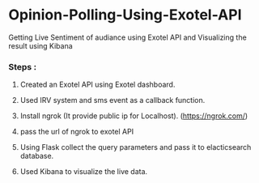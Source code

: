 # Opinion-Polling-Using-Exotel-API
Getting Live Sentiment of audiance using Exotel API and Visualizing the result using Kibana

### Steps :

1. Created an Exotel API using Exotel dashboard.

2. Used IRV system and sms event as a callback function.

3. Install ngrok (It provide public ip for Localhost).
 (https://ngrok.com/)

4. pass the url of ngrok to exotel API

5. Using Flask collect the query parameters and pass it to elacticsearch database.

6. Used Kibana to visualize the live data.
